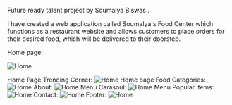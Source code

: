 Future ready talent project by Soumalya Biswas .

I have created a web application called Soumalya's Food Center which functions as a restaurant website and allows customers to place orders for their desired food, which will be delivered to their doorstep.

Home page:

![Home](https://github.com/soumalya20010/Microsoft-FTR-project/blob/7f59d4f9f9b78b30b82a6d6820cb58a5e7eff602/readme/Homepage.png)

Home Page Trending Corner:
![Home]()
Home page Food Categories:
![Home]()
About:
![Home]()
Menu Carasoul:
![Home]()
Menu Popular items:
![Home]()
Contact:
![Home]()
Footer:
![Home]()


